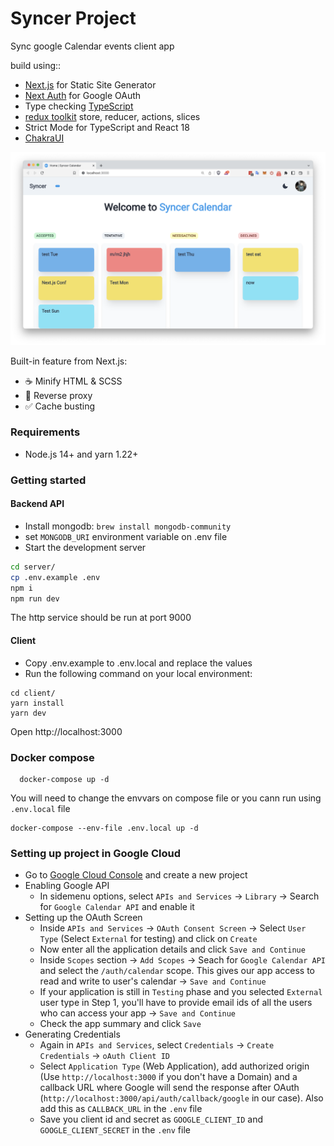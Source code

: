 #  Syncer Project
Sync google Calendar events client app

build using::
  - [Next.js](https://nextjs.org) for Static Site Generator
  - [Next Auth](https://next-auth.js.org/) for Google OAuth 
  - Type checking [TypeScript](https://www.typescriptlang.org)
  - [redux toolkit](https://redux-toolkit.js.org/) store, reducer, actions, slices
  - Strict Mode for TypeScript and React 18
  - [ChakraUI](https://chakra-ui.com/)


![alt text](https://github.com/maabed/cal-syncer/blob/main/client/public/assets/images/screenshot.png?raw=true)


Built-in feature from Next.js:
- ☕ Minify HTML & SCSS
- 💨 Reverse proxy 
- ✅ Cache busting

### Requirements

- Node.js 14+ and yarn 1.22+

### Getting started 
#### Backend API
- Install mongodb: `brew install mongodb-community`
- set `MONGODB_URI` environment variable on .env file
- Start the development server

```sh
cd server/
cp .env.example .env
npm i
npm run dev
```
The http service should be run at port 9000

#### Client
- Copy .env.example to .env.local and replace the values
- Run the following command on your local environment:

```shell
cd client/
yarn install
yarn dev
```

Open http://localhost:3000 

### Docker compose

```shell
  docker-compose up -d
```
You will need to change the envvars on compose file or you cann run using  `.env.local` file 

```shell
docker-compose --env-file .env.local up -d
```
### Setting up project in Google Cloud
- Go to [Google Cloud Console](https://console.cloud.google.com) and create a new project
- Enabling Google API
    - In sidemenu options, select `APIs and Services` -> `Library` -> Search for `Google Calendar API` and enable it
- Setting up the OAuth Screen
    - Inside `APIs and Services` -> `OAuth Consent Screen` -> Select `User Type` (Select `External` for testing) and click on `Create`
    - Now enter all the application details and click `Save and Continue`
    - Inside `Scopes` section -> `Add Scopes` -> Seach for `Google Calendar API` and select the `/auth/calendar` scope. This gives our app access to read and write to user's calendar -> `Save and Continue`
    - If your application is still in `Testing` phase and you selected `External` user type in Step 1, you'll have to provide email ids of all the users who can access your app -> `Save and Continue`
    - Check the app summary and click `Save`
- Generating Credentials
    - Again in `APIs and Services`, select `Credentials` -> `Create Credentials` -> `oAuth Client ID`
    - Select `Application Type` (Web Application), add authorized origin (Use `http://localhost:3000` if you don't have a Domain) and a callback URL where Google will send the response after OAuth (`http://localhost:3000/api/auth/callback/google` in our case). Also add this as `CALLBACK_URL` in the `.env` file
    - Save you client id and secret as `GOOGLE_CLIENT_ID` and `GOOGLE_CLIENT_SECRET` in the `.env` file
